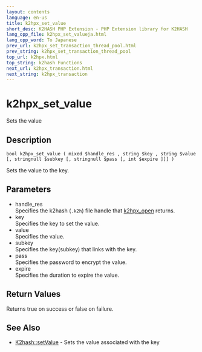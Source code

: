 ```yaml
---
layout: contents
language: en-us
title: k2hpx_set_value
short_desc: K2HASH PHP Extension - PHP Extension library for K2HASH
lang_opp_file: k2hpx_set_valueja.html
lang_opp_word: To Japanese
prev_url: k2hpx_set_transaction_thread_pool.html
prev_string: k2hpx_set_transaction_thread_pool
top_url: k2hpx.html
top_string: k2hash Functions
next_url: k2hpx_transaction.html
next_string: k2hpx_transaction
---
```


# k2hpx_set_value
Sets the value

## Description

```
bool k2hpx_set_value ( mixed $handle_res , string $key , string $value [, stringnull $subkey [, stringnull $pass [, int $expire ]]] )
```

Sets the value to the key. 

## Parameters
- handle_res  
Specifies the k2hash (`.k2h`) file handle that [k2hpx_open](k2hpx_open.html) returns.
- key  
Specifies the key to set the value.
- value  
Specifies the value.
- subkey  
Specifies the key(subkey) that links with the key.
- pass  
Specifies the password to encrypt the value.
- expire  
Specifies the duration to expire the value.

## Return Values
Returns true on success or false on failure. 

## See Also
- [K2hash::setValue](k2h_setvalue.html) - Sets the value associated with the key
